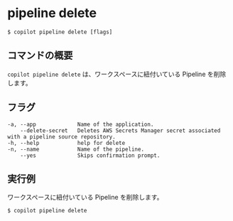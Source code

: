 # pipeline delete
```console
$ copilot pipeline delete [flags]
```

## コマンドの概要
`copilot pipeline delete` は、ワークスペースに紐付いている Pipeline を削除します。

## フラグ
```
-a, --app             Name of the application.
    --delete-secret   Deletes AWS Secrets Manager secret associated with a pipeline source repository.
-h, --help            help for delete
-n, --name            Name of the pipeline.
    --yes             Skips confirmation prompt.
```

## 実行例
ワークスペースに紐付いている Pipeline を削除します。
```console
$ copilot pipeline delete
```
